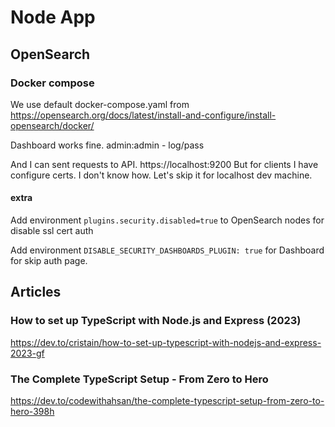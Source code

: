 # Node App

## OpenSearch

### Docker compose

We use default docker-compose.yaml from https://opensearch.org/docs/latest/install-and-configure/install-opensearch/docker/

Dashboard works fine. admin:admin - log/pass

And I can sent requests to API. https://localhost:9200
But for clients I have configure certs. I don't know how.
Let's skip it for localhost dev machine.


#### extra

Add environment `plugins.security.disabled=true` to OpenSearch nodes for disable ssl cert auth

Add environment `DISABLE_SECURITY_DASHBOARDS_PLUGIN: true` for Dashboard for skip auth page.




## Articles

### How to set up TypeScript with Node.js and Express (2023)

https://dev.to/cristain/how-to-set-up-typescript-with-nodejs-and-express-2023-gf

### The Complete TypeScript Setup - From Zero to Hero

https://dev.to/codewithahsan/the-complete-typescript-setup-from-zero-to-hero-398h
